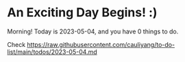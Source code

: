 # An Exciting Day Begins! :)

Morning! Today is 2023-05-04, and you have 0 things to do.

Check https://raw.githubusercontent.com/cauliyang/to-do-list/main/todos/2023-05-04.md